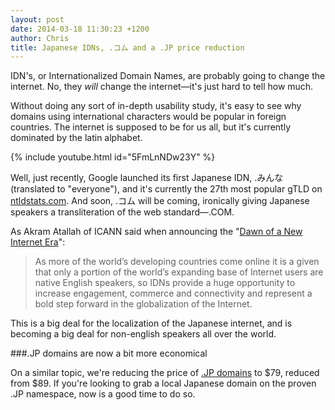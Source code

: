 ```yaml
---
layout: post
date: 2014-03-18 11:30:23 +1200
author: Chris
title: Japanese IDNs, .コム and a .JP price reduction
---
```


IDN's, or Internationalized Domain Names, are probably going to change the internet. No, they *will* change the internet—it's just hard to tell how much. 

Without doing any sort of in-depth usability study, it's easy to see why domains using international characters would be popular in foreign countries. The internet is supposed to be for us all, but it's currently dominated by the latin alphabet. 

{% include youtube.html id="5FmLnNDw23Y" %}

Well, just recently, Google launched its first Japanese IDN, .みんな (translated to "everyone"), and it's currently the 27th most popular gTLD on [ntldstats.com](http://ntldstats.com/). And soon, .コム will be coming, ironically giving Japanese speakers a transliteration of the web standard—.COM.

As Akram Atallah of ICANN said when announcing the "[Dawn of a New Internet Era](http://blog.icann.org/2013/10/dawn-of-a-new-internet-era/)":

>As more of the world’s developing countries come online it is a given that only a portion of the world’s expanding base of Internet users are native English speakers, so IDNs provide a huge opportunity to increase engagement, commerce and connectivity and represent a bold step forward in the globalization of the Internet.

This is a big deal for the localization of the Japanese internet, and is becoming a big deal for non-english speakers all over the world.

###.JP domains are now a bit more economical

On a similar topic, we're reducing the price of [.JP domains](https://iwantmyname.com/domains/dot-jp) to $79, reduced from $89. If you're looking to grab a local Japanese domain on the proven .JP namespace, now is a good time to do so. 